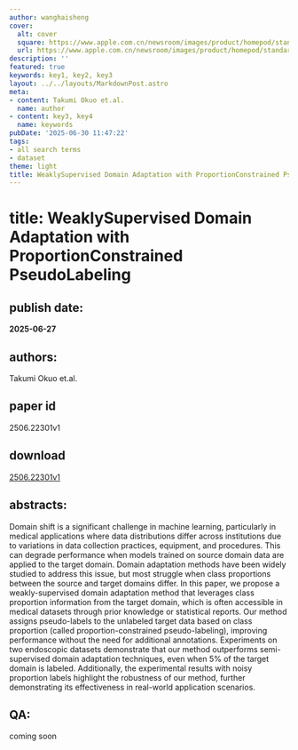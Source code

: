 ```yaml
---
author: wanghaisheng
cover:
  alt: cover
  square: https://www.apple.com.cn/newsroom/images/product/homepod/standard/Apple-HomePod-hero-230118_big.jpg.large_2x.jpg
  url: https://www.apple.com.cn/newsroom/images/product/homepod/standard/Apple-HomePod-hero-230118_big.jpg.large_2x.jpg
description: ''
featured: true
keywords: key1, key2, key3
layout: ../../layouts/MarkdownPost.astro
meta:
- content: Takumi Okuo et.al.
  name: author
- content: key3, key4
  name: keywords
pubDate: '2025-06-30 11:47:22'
tags:
- all search terms
- dataset
theme: light
title: WeaklySupervised Domain Adaptation with ProportionConstrained PseudoLabeling
---
```


# title: WeaklySupervised Domain Adaptation with ProportionConstrained PseudoLabeling 
## publish date: 
**2025-06-27** 
## authors: 
  Takumi Okuo et.al. 
## paper id
2506.22301v1
## download
[2506.22301v1](http://arxiv.org/abs/2506.22301v1)
## abstracts:
Domain shift is a significant challenge in machine learning, particularly in medical applications where data distributions differ across institutions due to variations in data collection practices, equipment, and procedures. This can degrade performance when models trained on source domain data are applied to the target domain. Domain adaptation methods have been widely studied to address this issue, but most struggle when class proportions between the source and target domains differ. In this paper, we propose a weakly-supervised domain adaptation method that leverages class proportion information from the target domain, which is often accessible in medical datasets through prior knowledge or statistical reports. Our method assigns pseudo-labels to the unlabeled target data based on class proportion (called proportion-constrained pseudo-labeling), improving performance without the need for additional annotations. Experiments on two endoscopic datasets demonstrate that our method outperforms semi-supervised domain adaptation techniques, even when 5% of the target domain is labeled. Additionally, the experimental results with noisy proportion labels highlight the robustness of our method, further demonstrating its effectiveness in real-world application scenarios.
## QA:
coming soon
